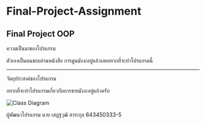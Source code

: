 # Final-Project-Assignment
Final Project OOP
---------------------------------------------------------------------------

ความเป็นมาของโปรแกรม


ตัวเองเป็นคนชอบอ่านหนังสือ การตูนมังงะอยู่แล้วเลยอยากที่จะทำโปรแกรมนี้

---------------------------------------------------------------------------
วัตถุประสงค์ของโปรแกรม


อยากที่จะทำโปรแกรมเกี่ยวกับการขายมังงะอยู่แล้วครับ




![Class Diagram](https://user-images.githubusercontent.com/101782705/164638749-25125cc4-40b8-4d66-bda1-0ecca7830426.jpg)




ผู้พัฒนาโปรแกรม
นาย เสฎฐวุฒิ สาระกุล 643450333-5


